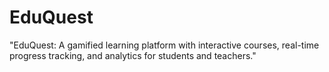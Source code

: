 # EduQuest
"EduQuest: A gamified learning platform with interactive courses, real-time progress tracking, and analytics for students and teachers."
